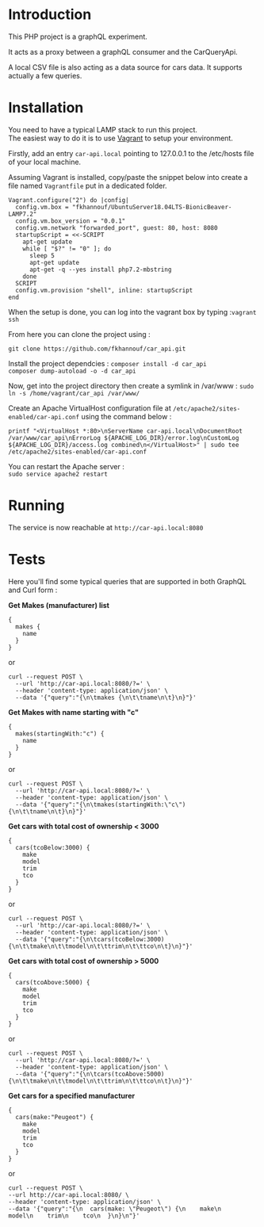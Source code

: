 # Introduction
This PHP project is a graphQL experiment.

It acts as a proxy between a graphQL consumer and the CarQueryApi.

A local CSV file is also acting as a data source for cars data.
It supports actually a few queries.

# Installation
You need to have a typical LAMP stack to run this project.  
The easiest way to do it is to use [Vagrant](https://www.vagrantup.com) to setup your environment.

Firstly, add an entry `car-api.local` pointing to 127.0.0.1 to the /etc/hosts file of your local machine.

Assuming Vagrant is installed, copy/paste the snippet below into create a file named `Vagrantfile` put in a dedicated folder.

    Vagrant.configure("2") do |config|
      config.vm.box = "fkhannouf/UbuntuServer18.04LTS-BionicBeaver-LAMP7.2"
      config.vm.box_version = "0.0.1"
      config.vm.network "forwarded_port", guest: 80, host: 8080
      startupScript = <<-SCRIPT
        apt-get update
        while [ "$?" != "0" ]; do
          sleep 5
          apt-get update
          apt-get -q --yes install php7.2-mbstring
        done
      SCRIPT
      config.vm.provision "shell", inline: startupScript
    end
    
When the setup is done, you can log into the vagrant box by typing :`vagrant ssh`

From here you can clone the project using :

`git clone https://github.com/fkhannouf/car_api.git`

Install the project dependcies :
`composer install -d car_api`  
`composer dump-autoload -o -d car_api`

Now, get into the project directory then create a symlink in /var/www :
`sudo ln -s /home/vagrant/car_api /var/www/`

Create an Apache VirtualHost configuration file at `/etc/apache2/sites-enabled/car-api.conf` using the command below :

    printf "<VirtualHost *:80>\nServerName car-api.local\nDocumentRoot /var/www/car_api\nErrorLog ${APACHE_LOG_DIR}/error.log\nCustomLog ${APACHE_LOG_DIR}/access.log combined\n</VirtualHost>" | sudo tee /etc/apache2/sites-enabled/car-api.conf

You can restart the Apache server :  
`sudo service apache2 restart`

# Running

The service is now reachable at `http://car-api.local:8080`

# Tests
Here you'll find some typical queries that are supported in both GraphQL and Curl form :

**Get Makes (manufacturer) list**

    { 
      makes {
        name
      }
    }

or

    curl --request POST \
      --url 'http://car-api.local:8080/?=' \
      --header 'content-type: application/json' \
      --data '{"query":"{\n\tmakes {\n\t\tname\n\t}\n}"}'

**Get Makes with name starting with "c"**

    {
      makes(startingWith:"c") {
	    name
      }
    }

or

    curl --request POST \
      --url 'http://car-api.local:8080/?=' \
      --header 'content-type: application/json' \
      --data '{"query":"{\n\tmakes(startingWith:\"c\") {\n\t\tname\n\t}\n}"}'

**Get cars with total cost of ownership < 3000**

    {
      cars(tcoBelow:3000) {
        make
        model
        trim
        tco
      }
    }

or

    curl --request POST \
      --url 'http://car-api.local:8080/?=' \
      --header 'content-type: application/json' \
      --data '{"query":"{\n\tcars(tcoBelow:3000) {\n\t\tmake\n\t\tmodel\n\t\ttrim\n\t\ttco\n\t}\n}"}'

**Get cars with total cost of ownership > 5000**

    {
      cars(tcoAbove:5000) {
        make
        model
        trim
        tco
      }
    }

or

    curl --request POST \
      --url 'http://car-api.local:8080/?=' \
      --header 'content-type: application/json' \
      --data '{"query":"{\n\tcars(tcoAbove:5000) {\n\t\tmake\n\t\tmodel\n\t\ttrim\n\t\ttco\n\t}\n}"}'

**Get cars for a specified manufacturer**

    {
      cars(make:"Peugeot") {
        make
		model
		trim
		tco
      }
    }

or

    curl --request POST \
    --url http://car-api.local:8080/ \
    --header 'content-type: application/json' \
    --data '{"query":"{\n  cars(make: \"Peugeot\") {\n    make\n    model\n    trim\n    tco\n  }\n}\n"}'

